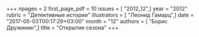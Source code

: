 +++
npages = 2
first_page_pdf = 10
issues = [ "2012_12",]
year = "2012"
rubric = "Детективные истории"
illustrators = [ "Леонид Гамарц",]
date = "2017-05-03T00:17:29+03:00"
month = "12"
authors = [ "Борис Дружинин",]
title = "Открытие сезона"
+++

